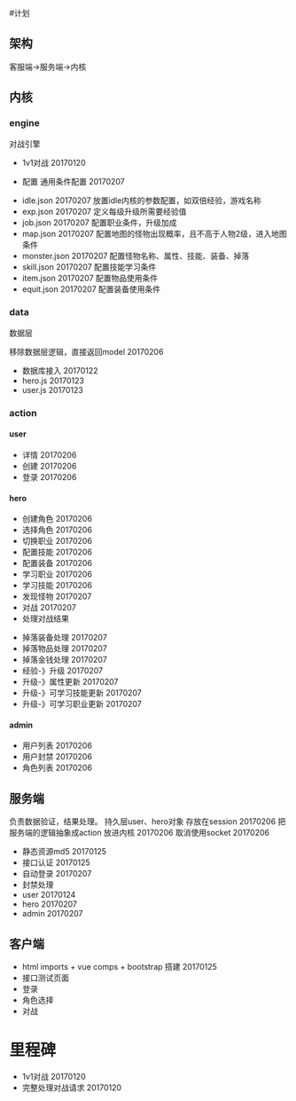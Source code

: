 #计划


## 架构
客服端->服务端->内核 

## 内核

### engine
对战引擎
- 1v1对战 20170120

- 配置 
通用条件配置 20170207

* idle.json 20170207
放置idle内核的参数配置，如双倍经验，游戏名称
* exp.json 20170207
定义每级升级所需要经验值
* job.json 20170207
配置职业条件，升级加成
* map.json 20170207
配置地图的怪物出现概率，且不高于人物2级，进入地图条件
* monster.json  20170207
配置怪物名称、属性、技能、装备、掉落 
* skill.json  20170207
配置技能学习条件
* item.json 20170207
配置物品使用条件
* equit.json 20170207
配置装备使用条件


### data
数据层

移除数据层逻辑，直接返回model 20170206
- 数据库接入 20170122
- hero.js  20170123
- user.js 20170123

### action
#### user
- 详情 20170206
- 创建 20170206
- 登录 20170206

#### hero
- 创建角色 20170206
- 选择角色 20170206
- 切换职业 20170206
- 配置技能 20170206
- 配置装备 20170206
- 学习职业 20170206
- 学习技能 20170206
- 发现怪物 20170207
- 对战 20170207
- 处理对战结果
* 掉落装备处理 20170207
* 掉落物品处理 20170207
* 掉落金钱处理 20170207
* 经验-》升级 20170207
* 升级-》属性更新 20170207
* 升级-》可学习技能更新 20170207
* 升级-》可学习职业更新 20170207
#### admin
- 用户列表 20170206
- 用户封禁 20170206
- 角色列表 20170206


## 服务端
负责数据验证，结果处理。 
持久层user、hero对象 存放在session 20170206
把服务端的逻辑抽象成action 放进内核 20170206
取消使用socket 20170206
- 静态资源md5  20170125
- 接口认证  20170125
- 自动登录 20170207
- 封禁处理 
- user 20170124
- hero 20170207
- admin 20170207


## 客户端
- html imports + vue comps + bootstrap 搭建  20170125
- 接口测试页面 
- 登录
- 角色选择
- 对战







# 里程碑
- 1v1对战 20170120
- 完整处理对战请求 20170120